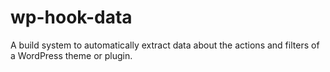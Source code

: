 # wp-hook-data
A build system to automatically extract data about the actions and filters of a WordPress theme or plugin.
